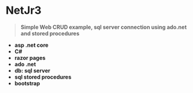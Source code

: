 # NetJr3
> **Simple Web CRUD example, sql server connection using ado.net and stored procedures**

- **asp .net core**
- **C#**
- **razor pages**
- **ado .net**
- **db: sql server**
- **sql stored procedures**
- **bootstrap**